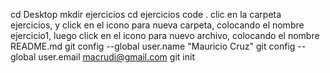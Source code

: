 cd Desktop
mkdir ejercicios
cd ejercicios
code .
clic en la carpeta ejercicios, y click en el icono para nueva carpeta, colocando el nombre ejercicio1, luego click en el icono para nuevo archivo, colocando el nombre README.md
git config --global user.name "Mauricio Cruz"
git config --global user.email macrudi@gmail.com
git init